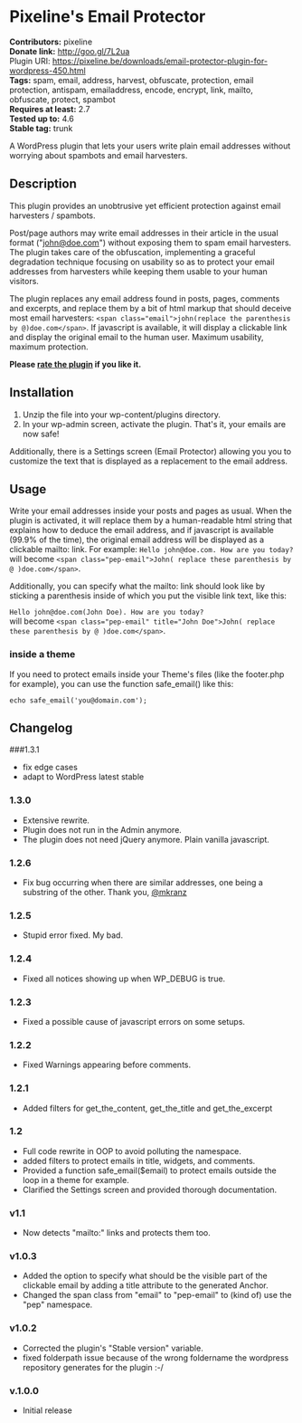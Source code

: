 # Pixeline's Email Protector 
**Contributors:** pixeline  
**Donate link:** http://goo.gl/7L2ua  
Plugin URI: https://pixeline.be/downloads/email-protector-plugin-for-wordpress-450.html  
**Tags:** spam, email, address, harvest, obfuscate, protection, email protection, antispam, emailaddress, encode, encrypt, link, mailto, obfuscate, protect, spambot  
**Requires at least:** 2.7  
**Tested up to:** 4.6  
**Stable tag:** trunk  

A WordPress plugin that lets your users write plain email addresses without worrying about spambots and email harvesters.


## Description 

This plugin provides an unobtrusive yet efficient protection against email harvesters / spambots.

Post/page authors may write email addresses in their article in the usual format ("john@doe.com") without exposing them to spam email harvesters. The plugin takes care of the obfuscation, implementing a graceful degradation technique focusing on usability so as to protect your email addresses from harvesters while keeping them usable to your human visitors.

The plugin replaces any email address found in posts, pages, comments and excerpts, and replace them by a bit of html markup that should deceive most email harvesters: `<span class="email">john(replace the parenthesis by @)doe.com</span>`. 
If javascript is available, it will display a clickable link and display the original email to the human user. Maximum usability, maximum protection.

<strong>Please <a href="http://wordpress.org/extend/plugins/pixelines-email-protector/">rate the plugin</a> if you like it.</strong>


## Installation 

1. Unzip the file into your wp-content/plugins directory. 
2. In your wp-admin screen, activate the plugin. That's it, your emails are now safe!

Additionally, there is a Settings screen (Email Protector) allowing you  you to customize the text that is displayed as a replacement to the email address.


## Usage 

Write your email addresses inside your posts and pages as usual. When the plugin is activated, it will replace them by a human-readable html string that explains how to deduce the email address, and if javascript is available (99.9% of the time), the original email address will be displayed as a clickable mailto: link. For example: 
`Hello john@doe.com. How are you today?` 
will become 
`<span class="pep-email">John( replace these parenthesis by @ )doe.com</span>`.

Additionally, you can specify what the mailto: link should look like by sticking a parenthesis inside of which you put the visible link text, like this:

`Hello john@doe.com(John Doe). How are you today?`  
will become 
`<span class="pep-email" title="John Doe">John( replace these parenthesis by @ )doe.com</span>`.


### inside a theme 
If you need to protect emails inside your Theme's files (like the footer.php for example), you can use the function safe_email() like this:

` echo safe_email('you@domain.com'); `


## Changelog 

###1.3.1
- fix edge cases 
- adapt to WordPress latest stable

### 1.3.0 
- Extensive rewrite.
- Plugin does not run in the Admin anymore.
- The plugin does not need jQuery anymore. Plain vanilla javascript.


### 1.2.6 
- Fix bug occurring when there are similar addresses, one being a substring of the other. Thank you, [@mkranz](https://wordpress.org/support/profile/mkranz)


### 1.2.5 
- Stupid error fixed. My bad.


### 1.2.4 
- Fixed all notices showing up when WP_DEBUG is true.


### 1.2.3 
- Fixed a possible cause of javascript errors on some setups.


### 1.2.2 
- Fixed Warnings appearing before comments.


### 1.2.1 
- Added filters for get_the_content, get_the_title and get_the_excerpt


### 1.2 
- Full code rewrite in OOP to avoid polluting the namespace.
- added filters to protect emails in title, widgets, and comments.
- Provided a function safe_email($email) to protect emails outside the loop in a theme for example.
- Clarified the Settings screen and provided thorough documentation.


### v1.1 
- Now detects "mailto:" links and protects them too.


### v1.0.3 
- Added the option to specify what should be the visible part of the clickable email by adding a title attribute to the generated Anchor.
- Changed the span class from "email" to "pep-email" to (kind of) use the "pep" namespace.


### v1.0.2 
- Corrected the plugin's "Stable version" variable.
- fixed folderpath issue because of the wrong foldername the wordpress repository generates for the plugin :-/


### v.1.0.0 
- Initial release

